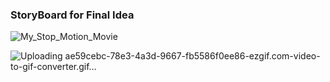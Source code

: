 ### StoryBoard for Final Idea

![My_Stop_Motion_Movie](https://github.com/user-attachments/assets/b5bbd6ba-06c8-4e5d-887e-897758885c03)






![Uploading ae59cebc-78e3-4a3d-9667-fb5586f0ee86-ezgif.com-video-to-gif-converter.gif…]()
